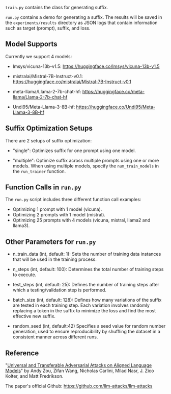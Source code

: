 <code>train.py</code> contains the class for generating suffix.

<code>run.py</code> contains a demo for generating a suffix. The results will be saved in the <code>experiments/results</code> directory as JSON logs that contain information such as target (prompt), suffix, and loss.

## Model Supports

Currently we support 4 models:
- lmsys/vicuna-13b-v1.5: https://huggingface.co/lmsys/vicuna-13b-v1.5

- mistralai/Mistral-7B-Instruct-v0.1: https://huggingface.co/mistralai/Mistral-7B-Instruct-v0.1

- meta-llama/Llama-2-7b-chat-hf: https://huggingface.co/meta-llama/Llama-2-7b-chat-hf

- Undi95/Meta-Llama-3-8B-hf: https://huggingface.co/Undi95/Meta-Llama-3-8B-hf



## Suffix Optimization Setups
There are 2 setups of suffix optimization:

 - "single": Optimizes suffix for one prompt using one model.

 - "multiple": Optimize suffix across multiple prompts using one or more models. When using multiple models, specify the <code>num_train_models</code> in the <code>run_trainer</code> function.

## Function Calls in <code>run.py</code>

The <code>run.py</code> script includes three different function call examples:

- Optimizing 1 prompt with 1 model (vicuna).
- Optimizing 2 prompts with 1 model (mistral).
- Optimizing 25 prompts with 4 models (vicuna, mistral, llama2 and llama3).

## Other Parameters for  <code>run.py</code>

- n_train_data (int, default: 1): Sets the number of training data instances that will be used in the training process.

- n_steps (int, default: 100): Determines the total number of training steps to execute.

- test_steps (int, default: 25): Defines the number of training steps after which a testing/validation step is performed.

- batch_size (int, default: 128):  Defines how many variations of the suffix are tested in each training step. Each variation involves randomly replacing a token in the suffix to minimize the loss and find the most effective new suffix.

- random_seed (int, default:42) Specifies a seed value for random number generation, used to ensure reproducibility by shuffling the dataset in a consistent manner across different runs.


## Reference
"[Universal and Transferable Adversarial Attacks on Aligned Language Models](https://arxiv.org/abs/2307.15043)" by Andy Zou, Zifan Wang, Nicholas Carlini, Milad Nasr, J. Zico Kolter, and Matt Fredrikson.

The paper's official Github: https://github.com/llm-attacks/llm-attacks

